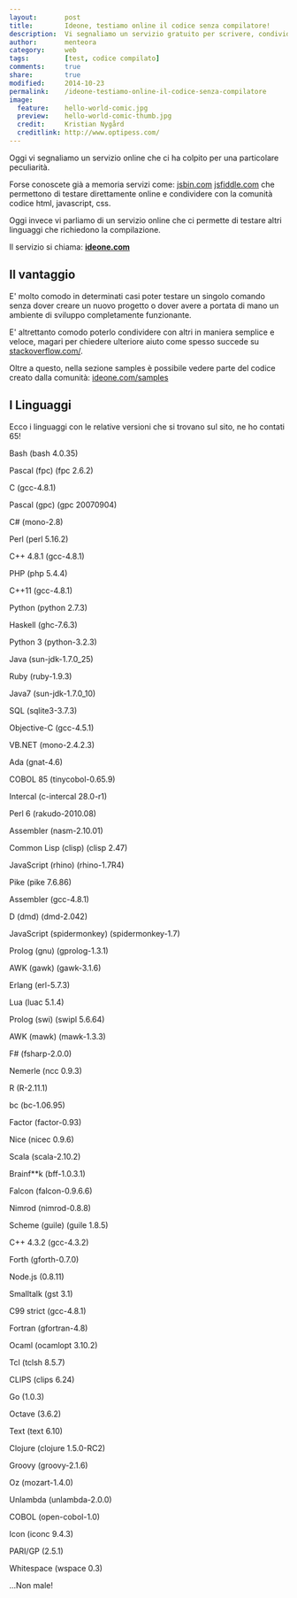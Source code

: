 ```yaml
---
layout:       post
title:        Ideone, testiamo online il codice senza compilatore!
description:  Vi segnaliamo un servizio gratuito per scrivere, condividere e testare frammenti di codice compilato direttamente online
author:       menteora
category:     web
tags:         [test, codice compilato]
comments:     true
share:        true
modified:     2014-10-23
permalink:    /ideone-testiamo-online-il-codice-senza-compilatore
image:
  feature:    hello-world-comic.jpg
  preview:    hello-world-comic-thumb.jpg
  credit:     Kristian Nygård
  creditlink: http://www.optipess.com/
---
```


Oggi vi segnaliamo un servizio online che ci ha colpito per una particolare peculiarità.

Forse conoscete già a memoria servizi come: [jsbin.com](http://www.jsbin.com)
 [jsfiddle.com](http://www.jsfiddle.com) che permettono di testare direttamente online e condividere con la comunità codice html, javascript, css.

Oggi invece vi parliamo di un servizio online che ci permette di testare altri linguaggi che richiedono la compilazione. 

Il servizio si chiama: **[ideone.com](http://www.ideone.com)**

## Il vantaggio

E' molto comodo in determinati casi poter testare un singolo comando senza dover creare un nuovo progetto o dover avere a portata di mano un ambiente di sviluppo completamente funzionante.

E' altrettanto comodo poterlo condividere con altri in maniera semplice e veloce, magari per chiedere ulteriore aiuto come spesso succede su [stackoverflow.com/](http://stackoverflow.com/).

Oltre a questo, nella sezione samples è possibile vedere parte del codice creato dalla comunità: [ideone.com/samples](http://ideone.com/samples)

## I Linguaggi

Ecco i linguaggi con le relative versioni che si trovano sul sito, ne ho contati 65!

Bash (bash 4.0.35)

Pascal (fpc) (fpc 2.6.2)

C (gcc-4.8.1)

Pascal (gpc) (gpc 20070904)

C# (mono-2.8)

Perl (perl 5.16.2)

C++ 4.8.1 (gcc-4.8.1)

PHP (php 5.4.4)

C++11 (gcc-4.8.1)

Python (python 2.7.3)

Haskell (ghc-7.6.3)

Python 3 (python-3.2.3)

Java (sun-jdk-1.7.0_25)

Ruby (ruby-1.9.3)

Java7 (sun-jdk-1.7.0_10)

SQL (sqlite3-3.7.3)

Objective-C (gcc-4.5.1)

VB.NET (mono-2.4.2.3)

Ada (gnat-4.6)

COBOL 85 (tinycobol-0.65.9)

Intercal (c-intercal 28.0-r1)

Perl 6 (rakudo-2010.08)

Assembler (nasm-2.10.01)

Common Lisp (clisp) (clisp 2.47)

JavaScript (rhino) (rhino-1.7R4)

Pike (pike 7.6.86)

Assembler (gcc-4.8.1)

D (dmd) (dmd-2.042)

JavaScript (spidermonkey) (spidermonkey-1.7)

Prolog (gnu) (gprolog-1.3.1)

AWK (gawk) (gawk-3.1.6)

Erlang (erl-5.7.3)


Lua (luac 5.1.4)

Prolog (swi) (swipl 5.6.64)

AWK (mawk) (mawk-1.3.3)

F# (fsharp-2.0.0)

Nemerle (ncc 0.9.3)

R (R-2.11.1)

bc (bc-1.06.95)

Factor (factor-0.93)

Nice (nicec 0.9.6)

Scala (scala-2.10.2)

Brainf**k (bff-1.0.3.1)

Falcon (falcon-0.9.6.6)

Nimrod (nimrod-0.8.8)

Scheme (guile) (guile 1.8.5)

C++ 4.3.2 (gcc-4.3.2)

Forth (gforth-0.7.0)

Node.js (0.8.11)

Smalltalk (gst 3.1)

C99 strict (gcc-4.8.1)

Fortran (gfortran-4.8)

Ocaml (ocamlopt 3.10.2)

Tcl (tclsh 8.5.7)

CLIPS (clips 6.24)

Go (1.0.3)

Octave (3.6.2)

Text (text 6.10)

Clojure (clojure 1.5.0-RC2)

Groovy (groovy-2.1.6)

Oz (mozart-1.4.0)

Unlambda (unlambda-2.0.0)

COBOL (open-cobol-1.0)

Icon (iconc 9.4.3)

PARI/GP (2.5.1)

Whitespace (wspace 0.3) 


...Non male!